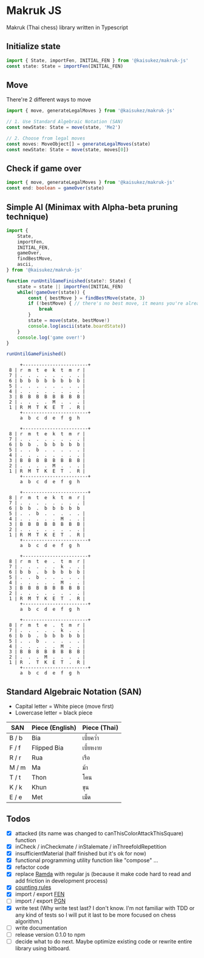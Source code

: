 # Makruk JS
Makruk (Thai chess) library written in Typescript

## Initialize state
```ts
import { State, importFen, INITIAL_FEN } from '@kaisukez/makruk-js'
const state: State = importFen(INITIAL_FEN)
```

## Move
There're 2 different ways to move
```ts
import { move, generateLegalMoves } from '@kaisukez/makruk-js'

// 1. Use Standard Algebraic Notation (SAN)
const newState: State = move(state, 'Me2')

// 2. Choose from legal moves
const moves: MoveObject[] = generateLegalMoves(state)
const newState: State = move(state, moves[0])
```

## Check if game over
```ts
import { move, generateLegalMoves } from '@kaisukez/makruk-js'
const end: boolean = gameOver(state)
```

## Simple AI (Minimax with Alpha-beta pruning technique)
```ts
import {
	State,
	importFen,
	INITIAL_FEN,
	gameOver,
	findBestMove,
	ascii,
} from '@kaisukez/makruk-js'

function runUntilGameFinished(state?: State) {
	state = state || importFen(INITIAL_FEN)
	while(!gameOver(state)) {
		const { bestMove } = findBestMove(state, 3)
		if (!bestMove) { // there's no best move, it means you're already lost
			break
		}
		state = move(state, bestMove!)
		console.log(ascii(state.boardState))
	}
	console.log('game over!')
}

runUntilGameFinished()
```
```
     +------------------------+
 8 | r  m  t  e  k  t  m  r |
 7 | .  .  .  .  .  .  .  . |
 6 | b  b  b  b  b  b  b  b |
 5 | .  .  .  .  .  .  .  . |
 4 | .  .  .  .  .  .  .  . |
 3 | B  B  B  B  B  B  B  B |
 2 | .  .  .  .  M  .  .  . |
 1 | R  M  T  K  E  T  .  R |
     +------------------------+
     a  b  c  d  e  f  g  h

     +------------------------+
 8 | r  m  t  e  k  t  m  r |
 7 | .  .  .  .  .  .  .  . |
 6 | b  b  .  b  b  b  b  b |
 5 | .  .  b  .  .  .  .  . |
 4 | .  .  .  .  .  .  .  . |
 3 | B  B  B  B  B  B  B  B |
 2 | .  .  .  .  M  .  .  . |
 1 | R  M  T  K  E  T  .  R |
     +------------------------+
     a  b  c  d  e  f  g  h

     +------------------------+
 8 | r  m  t  e  k  t  m  r |
 7 | .  .  .  .  .  .  .  . |
 6 | b  b  .  b  b  b  b  b 
 5 | .  .  b  .  .  .  .  . |
 4 | .  .  .  .  .  M  .  . |
 3 | B  B  B  B  B  B  B  B |
 2 | .  .  .  .  .  .  .  . |
 1 | R  M  T  K  E  T  .  R |
     +------------------------+
     a  b  c  d  e  f  g  h

     +------------------------+
 8 | r  m  t  e  .  t  m  r |
 7 | .  .  .  .  .  k  .  . |
 6 | b  b  .  b  b  b  b  b |
 5 | .  .  b  .  .  .  .  . |
 4 | .  .  .  .  .  M  .  . |
 3 | B  B  B  B  B  B  B  B |
 2 | .  .  .  .  .  .  .  . |
 1 | R  M  T  K  E  T  .  R |
     +------------------------+
     a  b  c  d  e  f  g  h

     +------------------------+
 8 | r  m  t  e  .  t  m  r |
 7 | .  .  .  .  .  k  .  . |
 6 | b  b  .  b  b  b  b  b |
 5 | .  .  b  .  .  .  .  . |
 4 | .  .  .  .  .  M  .  . |
 3 | B  B  B  B  B  B  B  B |
 2 | .  .  .  M  .  .  .  . |
 1 | R  .  T  K  E  T  .  R |
     +------------------------+
     a  b  c  d  e  f  g  h
```

## Standard Algebraic Notation (SAN)
- Capital letter = White piece (move first)
- Lowercase letter = black piece

| SAN   | Piece (English) | Piece (Thai) |
|-------|-----------------|--------------|
| B / b | Bia             | เบี้ยคว่ำ       |
| F / f | Flipped Bia     | เบี้ยหงาย      |
| R / r | Rua             | เรือ          |
| M / m | Ma              | ม้า           |
| T / t | Thon            | โคน          |
| K / k | Khun            | ขุน           |
| E / e | Met             | เม็ด          |

## Todos
- [x] attacked (its name was changed to canThisColorAttackThisSquare) function
- [x] inCheck / inCheckmate / inStalemate / inThreefoldRepetition
- [x] insufficientMaterial (half finished but it's ok for now)
- [x] functional programming utility function like "compose" ...
- [x] refactor code
- [x] replace [Ramda](https://ramdajs.com/) with regular js (because it make code hard to read and add friction in development process)
- [x] [counting rules](https://www.chessvariants.com/play/makruk-thai-chess)
- [x] import / export [FEN](https://en.wikipedia.org/wiki/Forsyth%E2%80%93Edwards_Notation)
- [ ] import / export [PGN](https://en.wikipedia.org/wiki/Portable_Game_Notation)
- [x] write test (Why write test last? I don't know. I'm not familiar with TDD or any kind of tests so I will put it last to be more focused on chess algorithm.)
- [ ] write documentation
- [ ] release version 0.1.0 to npm
- [ ] decide what to do next. Maybe optimize existing code or rewrite entire library using bitboard.
